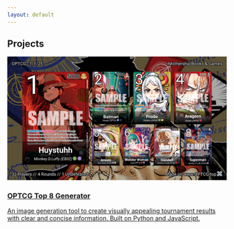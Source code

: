 ```yaml
---
layout: default
---
```


## Projects

<div class="project-cards">
  <a href="https://optcg.top" target="_blank" class="project-card">
    <div class="project-card-image">
      <img src="/assets/images/optcg.png" alt="OPTCG">
    </div>
    <div class="project-card-content">
      <h3>OPTCG Top 8 Generator</h3>
      <p>An image generation tool to create visually appealing tournament results with clear and concise information. Built on Python and JavaScript.</p>
    </div>
  </a>
</div>
